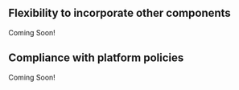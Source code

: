 ## Flexibility to incorporate other components
Coming Soon!

## Compliance with platform policies
Coming Soon!
